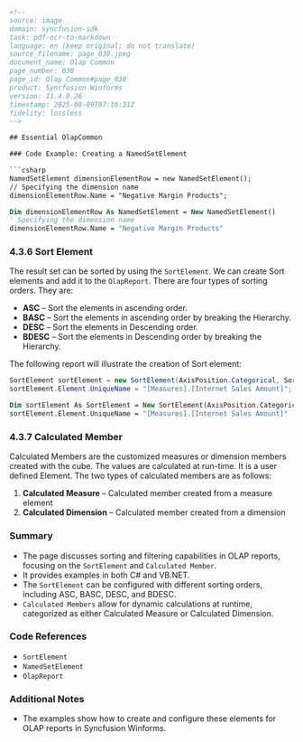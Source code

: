 ```html
<!--
source: image
domain: syncfusion-sdk
task: pdf-ocr-to-markdown
language: en (keep original; do not translate)
source_filename: page_030.jpeg
document_name: Olap Common
page_number: 030
page_id: Olap Common#page_030
product: Syncfusion Winforms
version: 11.4.0.26
timestamp: 2025-08-09T07:16:31Z
fidelity: lossless
-->

## Essential OlapCommon

### Code Example: Creating a NamedSetElement

```csharp
NamedSetElement dimensionElementRow = new NamedSetElement();
// Specifying the dimension name
dimensionElementRow.Name = "Negative Margin Products";
```

```vb
Dim dimensionElementRow As NamedSetElement = New NamedSetElement()
' Specifying the dimension name
dimensionElementRow.Name = "Negative Margin Products"
```

### 4.3.6 Sort Element

The result set can be sorted by using the `SortElement`. We can create Sort elements and add it to the `OlapReport`. There are four types of sorting orders. They are:

- **ASC** – Sort the elements in ascending order.
- **BASC** – Sort the elements in ascending order by breaking the Hierarchy.
- **DESC** – Sort the elements in Descending order.
- **BDESC** – Sort the elements in Descending order by breaking the Hierarchy.

The following report will illustrate the creation of Sort element:

```csharp
SortElement sortElement = new SortElement(AxisPosition.Categorical, SortOrder.BDESC, true);
sortElement.Element.UniqueName = "[Measures].[Internet Sales Amount]";
```

```vb
Dim sortElement As SortElement = New SortElement(AxisPosition.Categorical, SortOrder.BDESC, True)
sortElement.Element.UniqueName = "[Measures].[Internet Sales Amount]"
```

### 4.3.7 Calculated Member

Calculated Members are the customized measures or dimension members created with the cube. The values are calculated at run-time. It is a user defined Element. The two types of calculated members are as follows:

1. **Calculated Measure** – Calculated member created from a measure element
2. **Calculated Dimension** – Calculated member created from a dimension

### Summary
- The page discusses sorting and filtering capabilities in OLAP reports, focusing on the `SortElement` and `Calculated Member`.
- It provides examples in both C# and VB.NET.
- The `SortElement` can be configured with different sorting orders, including ASC, BASC, DESC, and BDESC.
- `Calculated Members` allow for dynamic calculations at runtime, categorized as either Calculated Measure or Calculated Dimension.

### Code References
- `SortElement`
- `NamedSetElement`
- `OlapReport`

### Additional Notes
- The examples show how to create and configure these elements for OLAP reports in Syncfusion Winforms.

<!-- tags: [olap, report, calculated member, sort element, winforms, syncfusion] keywords: [measures, dimensions, sorting, calculated, runtime, cubes] -->
```